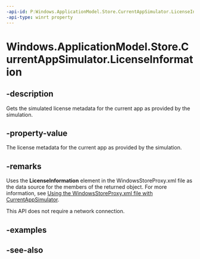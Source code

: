 ```yaml
---
-api-id: P:Windows.ApplicationModel.Store.CurrentAppSimulator.LicenseInformation
-api-type: winrt property
---
```


<!-- Property syntax
public Windows.ApplicationModel.Store.LicenseInformation LicenseInformation { get; }
-->

# Windows.ApplicationModel.Store.CurrentAppSimulator.LicenseInformation

## -description
Gets the simulated license metadata for the current app as provided by the simulation.

## -property-value
The license metadata for the current app as provided by the simulation.

## -remarks
Uses the **LicenseInformation** element in the WindowsStoreProxy.xml file as the data source for the members of the returned object. For more information, see [Using the WindowsStoreProxy.xml file with CurrentAppSimulator](https://docs.microsoft.com/windows/uwp/monetize/in-app-purchases-and-trials-using-the-windows-applicationmodel-store-namespace).

This API does not require a network connection.

## -examples

## -see-also
